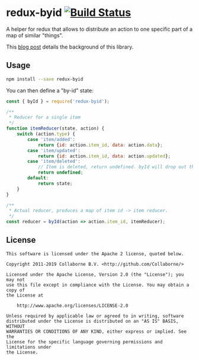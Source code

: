 # redux-byid [![Build Status](https://travis-ci.org/Collaborne/redux-byid.svg?branch=master)](https://travis-ci.org/Collaborne/redux-byid)

A helper for redux that allows to distribute an action to one specific part of a map of similar "things".

This [blog post](https://medium.com/collaborne-engineering/redux-pattern-byid-reducers-323a863fa64e?source=friends_link&sk=e48bad30e5d950abf98f366c001f03aa) details the background of this library.

## Usage

```sh
npm install --save redux-byid
```

You can then define a "by-id" state:
```js
const { byId } = require('redux-byid');

/**
 * Reducer for a single item
 */
function itemReducer(state, action) {
    switch (action.type) {
        case 'item/added':
            return {id: action.item_id, data: action.data};
        case 'item/updated':
            return {id: action.item_id, data: action.updated};
        case 'item/deleted':
            // Item is deleted, return undefined. byId will drop out the state.
            return undefined;
        default:
            return state;
    }
}

/**
 * Actual reducer, produces a map of item id -> item reducer.
 */
const reducer = byId(action => action.item_id, itemReducer);
```

## License

    This software is licensed under the Apache 2 license, quoted below.

    Copyright 2011-2019 Collaborne B.V. <http://github.com/Collaborne/>

    Licensed under the Apache License, Version 2.0 (the "License"); you may not
    use this file except in compliance with the License. You may obtain a copy of
    the License at

        http://www.apache.org/licenses/LICENSE-2.0

    Unless required by applicable law or agreed to in writing, software
    distributed under the License is distributed on an "AS IS" BASIS, WITHOUT
    WARRANTIES OR CONDITIONS OF ANY KIND, either express or implied. See the
    License for the specific language governing permissions and limitations under
    the License.
